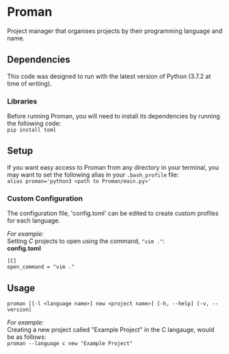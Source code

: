 # Proman
Project manager that organises projects by their programming language and name.

## Dependencies
This code was designed to run with the latest version of Python (3.7.2 at time
of writing).
### Libraries
Before running Proman, you will need to install its dependencies by running the
following code:  
`pip install toml`

## Setup
If you want easy access to Proman from any directory in your terminal, you may
want to set the following alias in your `.bash_profile` file:  
`alias proman='python3 <path to Proman/main.py>'`

### Custom Configuration
The configuration file, 'config.toml' can be edited to create custom profiles
for each language.  
  
*For example:*  
Setting *C* projects to open using the command, `"vim ."`:  
**config.toml**
```
[C]
open_command = "vim ."
```

## Usage
`proman [[-l <language name>] new <project name>] [-h, --help] [-v, --version]`

*For example:*  
Creating a new project called "Example Project" in the C langauge, would be as
follows:  
`proman --language c new "Example Project"`